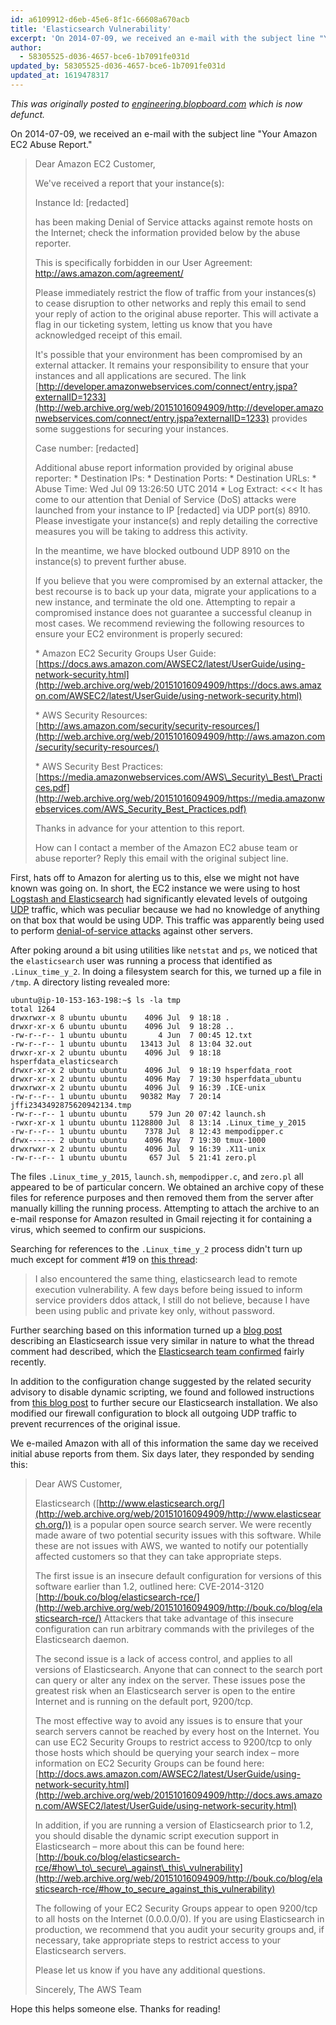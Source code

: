 ```yaml
---
id: a6109912-d6eb-45e6-8f1c-66608a670acb
title: 'Elasticsearch Vulnerability'
excerpt: 'On 2014-07-09, we received an e-mail with the subject line "Your Amazon EC2 Abuse Report."'
author:
  - 58305525-d036-4657-bce6-1b7091fe031d
updated_by: 58305525-d036-4657-bce6-1b7091fe031d
updated_at: 1619478317
---
```

*This was originally posted to [engineering.blopboard.com](http://web.archive.org/web/20151023063559/http://engineering.blopboard.com/about-blopboard) which is now defunct.*

On 2014-07-09, we received an e-mail with the subject line "Your Amazon EC2 Abuse Report."

> Dear Amazon EC2 Customer,
> 
> We've received a report that your instance(s):
> 
> Instance Id: \[redacted\]
> 
> has been making Denial of Service attacks against remote hosts on the Internet; check the information provided below by the abuse reporter.
> 
> This is specifically forbidden in our User Agreement: http://aws.amazon.com/agreement/
> 
> Please immediately restrict the flow of traffic from your instances(s) to cease disruption to other networks and reply this email to send your reply of action to the original abuse reporter. This will activate a flag in our ticketing system, letting us know that you have acknowledged receipt of this email.
> 
> It's possible that your environment has been compromised by an external attacker. It remains your responsibility to ensure that your instances and all applications are secured. The link [http://developer.amazonwebservices.com/connect/entry.jspa?externalID=1233](http://web.archive.org/web/20151016094909/http://developer.amazonwebservices.com/connect/entry.jspa?externalID=1233) provides some suggestions for securing your instances.
> 
> Case number: \[redacted\]
> 
> Additional abuse report information provided by original abuse reporter:
> \* Destination IPs:
> \* Destination Ports:
> \* Destination URLs:
> \* Abuse Time: Wed Jul 09 13:26:50 UTC 2014
> \* Log Extract:
> <<<
> It has come to our attention that Denial of Service (DoS) attacks were launched from your instance to IP \[redacted\] via UDP port(s) 8910. Please investigate your instance(s) and reply detailing the corrective measures you will be taking to address this activity.
> 
> In the meantime, we have blocked outbound UDP 8910 on the instance(s) to prevent further abuse.
> 
> If you believe that you were compromised by an external attacker, the best recourse is to back up your data, migrate your applications to a new instance, and terminate the old one. Attempting to repair a compromised instance does not guarantee a successful cleanup in most cases. We recommend reviewing the following resources to ensure your EC2 environment is properly secured:
> 
> \* Amazon EC2 Security Groups User Guide:
> [https://docs.aws.amazon.com/AWSEC2/latest/UserGuide/using-network-security.html](http://web.archive.org/web/20151016094909/https://docs.aws.amazon.com/AWSEC2/latest/UserGuide/using-network-security.html)
> 
> \* AWS Security Resources:
> [http://aws.amazon.com/security/security-resources/](http://web.archive.org/web/20151016094909/http://aws.amazon.com/security/security-resources/)
> 
> \* AWS Security Best Practices:
> [https://media.amazonwebservices.com/AWS\_Security\_Best\_Practices.pdf](http://web.archive.org/web/20151016094909/https://media.amazonwebservices.com/AWS_Security_Best_Practices.pdf)
> 
> Thanks in advance for your attention to this report.
> 
> How can I contact a member of the Amazon EC2 abuse team or abuse reporter?
> Reply this email with the original subject line.

First, hats off to Amazon for alerting us to this, else we might not have known was going on. In short, the EC2 instance we were using to host [Logstash and Elasticsearch](http://web.archive.org/web/20151016094909/http://engineering.blopboard.com/centralized-logging-with-monolog-logstash-and-elasticsearch) had significantly elevated levels of outgoing [UDP](http://web.archive.org/web/20151016094909/https://en.wikipedia.org/wiki/User_Datagram_Protocol "User Datagram Protocol - Wikipedia, the free encyclopedia") traffic, which was peculiar because we had no knowledge of anything on that box that would be using UDP. This traffic was apparently being used to perform [denial-of-service attacks](http://web.archive.org/web/20151016094909/https://en.wikipedia.org/wiki/Denial-of-service_attack) against other servers.

After poking around a bit using utilities like `netstat` and `ps`, we noticed that the `elasticsearch` user was running a process that identified as `.Linux_time_y_2`. In doing a filesystem search for this, we turned up a file in `/tmp`. A directory listing revealed more:

```none
ubuntu@ip-10-153-163-198:~$ ls -la tmp
total 1264
drwxrwxr-x 8 ubuntu ubuntu    4096 Jul  9 18:18 .
drwxr-xr-x 6 ubuntu ubuntu    4096 Jul  9 18:28 ..
-rw-r--r-- 1 ubuntu ubuntu       4 Jun  7 00:45 12.txt
-rw-r--r-- 1 ubuntu ubuntu   13413 Jul  8 13:04 32.out
drwxr-xr-x 2 ubuntu ubuntu    4096 Jul  9 18:18 hsperfdata_elasticsearch
drwxr-xr-x 2 ubuntu ubuntu    4096 Jul  9 18:19 hsperfdata_root
drwxr-xr-x 2 ubuntu ubuntu    4096 May  7 19:30 hsperfdata_ubuntu
drwxrwxr-x 2 ubuntu ubuntu    4096 Jul  9 16:39 .ICE-unix
-rw-r--r-- 1 ubuntu ubuntu   90382 May  7 20:14 jffi2343492875620942134.tmp
-rw-r--r-- 1 ubuntu ubuntu     579 Jun 20 07:42 launch.sh
-rwxr-xr-x 1 ubuntu ubuntu 1128800 Jul  8 13:14 .Linux_time_y_2015
-rw-r--r-- 1 ubuntu ubuntu    7378 Jul  8 12:43 mempodipper.c
drwx------ 2 ubuntu ubuntu    4096 May  7 19:30 tmux-1000
drwxrwxr-x 2 ubuntu ubuntu    4096 Jul  9 16:39 .X11-unix
-rw-r--r-- 1 ubuntu ubuntu     657 Jul  5 21:41 zero.pl
```

The files `.Linux_time_y_2015`, `launch.sh`, `mempodipper.c`, and `zero.pl` all appeared to be of particular concern. We obtained an archive copy of these files for reference purposes and then removed them from the server after manually killing the running process. Attempting to attach the archive to an e-mail response for Amazon resulted in Gmail rejecting it for containing a virus, which seemed to confirm our suspicions.

Searching for references to the `.Linux_time_y_2` process didn't turn up much except for comment #19 on [this thread](http://web.archive.org/web/20151016094909/http://www.google.com/translate?hl=en&ie=UTF8&sl=auto&tl=en&u=http://www.v2ex.com/t/121336):

> I also encountered the same thing, elasticsearch lead to remote execution vulnerability. A few days before being issued to inform service providers ddos attack, I still do not believe, because I have been using public and private key only, without password.

Further searching based on this information turned up a [blog post](http://web.archive.org/web/20151016094909/http://bouk.co/blog/elasticsearch-rce/ "Insecure default in Elasticsearch enables remote code execution") describing an Elasticsearch issue very similar in nature to what the thread comment had described, which the [Elasticsearch team confirmed](http://web.archive.org/web/20151016094909/http://www.elasticsearch.org/community/security/ "Elasticsearch.org Security Issues | Elasticsearch") fairly recently.

In addition to the configuration change suggested by the related security advisory to disable dynamic scripting, we found and followed instructions from [this blog post](http://web.archive.org/web/20151016094909/http://www.ragingcomputer.com/2014/02/securing-elasticsearch-kibana-with-nginx "Securing Elasticsearch / Kibana with nginx") to further secure our Elasticsearch installation. We also modified our firewall configuration to block all outgoing UDP traffic to prevent recurrences of the original issue.

We e-mailed Amazon with all of this information the same day we received initial abuse reports from them. Six days later, they responded by sending this:

> Dear AWS Customer,
> 
> Elasticsearch ([http://www.elasticsearch.org/](http://web.archive.org/web/20151016094909/http://www.elasticsearch.org/)) is a popular open source search server. We were recently made aware of two potential security issues with this software. While these are not issues with AWS, we wanted to notify our potentially affected customers so that they can take appropriate steps.
> 
> The first issue is an insecure default configuration for versions of this software earlier than 1.2, outlined here:
> CVE-2014-3120 [http://bouk.co/blog/elasticsearch-rce/](http://web.archive.org/web/20151016094909/http://bouk.co/blog/elasticsearch-rce/)
> Attackers that take advantage of this insecure configuration can run arbitrary commands with the privileges of the Elasticsearch daemon.
> 
> The second issue is a lack of access control, and applies to all versions of Elasticsearch. Anyone that can connect to the search port can query or alter any index on the server. These issues pose the greatest risk when an Elasticsearch server is open to the entire Internet and is running on the default port, 9200/tcp.
> 
> The most effective way to avoid any issues is to ensure that your search servers cannot be reached by every host on the Internet. You can use EC2 Security Groups to restrict access to 9200/tcp to only those hosts which should be querying your search index – more information on EC2 Security Groups can be found here:
> [http://docs.aws.amazon.com/AWSEC2/latest/UserGuide/using-network-security.html](http://web.archive.org/web/20151016094909/http://docs.aws.amazon.com/AWSEC2/latest/UserGuide/using-network-security.html)
> 
> In addition, if you are running a version of Elasticsearch prior to 1.2, you should disable the dynamic script execution support in Elasticsearch – more about this can be found here:
> [http://bouk.co/blog/elasticsearch-rce/#how\_to\_secure\_against\_this\_vulnerability](http://web.archive.org/web/20151016094909/http://bouk.co/blog/elasticsearch-rce/#how_to_secure_against_this_vulnerability)
> 
> The following of your EC2 Security Groups appear to open 9200/tcp to all hosts on the Internet (0.0.0.0/0). If you are using Elasticsearch in production, we recommend that you audit your security groups and, if necessary, take appropriate steps to restrict access to your Elasticsearch servers.
> 
> Please let us know if you have any additional questions.
> 
> Sincerely,
> The AWS Team

Hope this helps someone else. Thanks for reading!